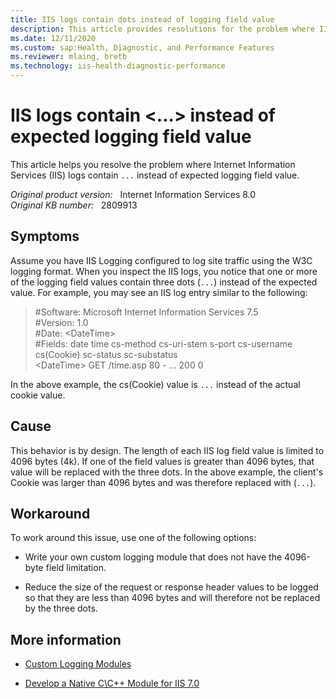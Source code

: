 ```yaml
---
title: IIS logs contain dots instead of logging field value
description: This article provides resolutions for the problem where IIS logs contain ... instead of expected logging field value.
ms.date: 12/11/2020
ms.custom: sap:Health, Diagnostic, and Performance Features
ms.reviewer: mlaing, bretb
ms.technology: iis-health-diagnostic-performance
---
```

# IIS logs contain <...> instead of expected logging field value

This article helps you resolve the problem where Internet Information Services (IIS) logs contain `...` instead of expected logging field value.

_Original product version:_ &nbsp; Internet Information Services 8.0  
_Original KB number:_ &nbsp; 2809913

## Symptoms

Assume you have IIS Logging configured to log site traffic using the W3C logging format. When you inspect the IIS logs, you notice that one or more of the logging field values contain three dots (`...`) instead of the expected value. For example, you may see an IIS log entry similar to the following:

> #Software: Microsoft Internet Information Services 7.5  
#Version: 1.0  
#Date: \<DateTime>  
#Fields: date time cs-method cs-uri-stem s-port cs-username cs(Cookie) sc-status sc-substatus  
\<DateTime>  GET /time.asp 80 - ... 200 0

In the above example, the cs(Cookie) value is `...` instead of the actual cookie value.

## Cause

This behavior is by design. The length of each IIS log field value is limited to 4096 bytes (4k). If one of the field values is greater than 4096 bytes, that value will be replaced with the three dots. In the above example, the client's Cookie was larger than 4096 bytes and was therefore replaced with (`...`).

## Workaround

To work around this issue, use one of the following options:

- Write your own custom logging module that does not have the 4096-byte field limitation.

- Reduce the size of the request or response header values to be logged so that they are less than 4096 bytes and will therefore not be replaced by the three dots.

## More information

- [Custom Logging Modules](/previous-versions/windows/it-pro/windows-server-2003/cc778794(v=ws.10))

- [Develop a Native C\C++ Module for IIS 7.0](/iis/develop/runtime-extensibility/develop-a-native-cc-module-for-iis)
